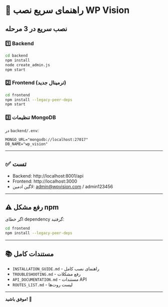 # 🚀 راهنمای سریع نصب WP Vision

## نصب سریع در 3 مرحله

### 1️⃣ Backend
```bash
cd backend
npm install
node create_admin.js
npm start
```

### 2️⃣ Frontend (ترمینال جدید)
```bash
cd frontend
npm install --legacy-peer-deps
npm start
```

### 3️⃣ تنظیمات MongoDB

در `backend/.env`:
```env
MONGO_URL="mongodb://localhost:27017"
DB_NAME="wp_vision"
```

---

## ✅ تست

- Backend: http://localhost:8001/api
- Frontend: http://localhost:3000
- لاگین ادمین: admin@wpvision.com / admin123456

---

## ⚠️ رفع مشکل npm

اگر خطای dependency گرفتید:
```bash
cd frontend
npm install --legacy-peer-deps
```

---

## 📚 مستندات کامل

- `INSTALLATION_GUIDE.md` - راهنمای نصب کامل
- `TROUBLESHOOTING.md` - رفع مشکلات
- `API_DOCUMENTATION.md` - مستندات API
- `ROUTES_LIST.md` - لیست روت‌ها

---

**موفق باشید! 🎉**
